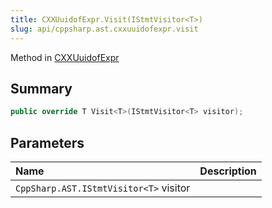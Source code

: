 ```yaml
---
title: CXXUuidofExpr.Visit(IStmtVisitor<T>)
slug: api/cppsharp.ast.cxxuuidofexpr.visit
---
```

Method in [CXXUuidofExpr](/api/cppsharp/ast/cxxuuidofexpr)

## Summary



```csharp
public override T Visit<T>(IStmtVisitor<T> visitor);
```

## Parameters

|Name|Description|
|:---|:---|
|`CppSharp.AST.IStmtVisitor<T>` visitor||

